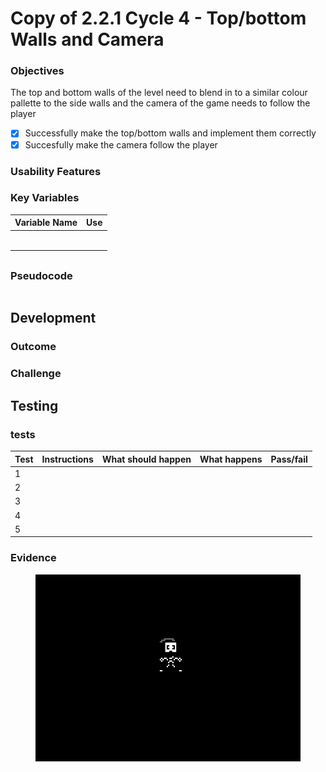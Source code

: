 # Copy of 2.2.1 Cycle 4 - Top/bottom Walls and Camera

### Objectives

The top and bottom walls of the level need to blend in to a  similar colour pallette to the side walls and the camera of the game needs to follow the player&#x20;

* [x] Successfully make the top/bottom walls and implement them correctly
* [x] Succesfully make the camera follow the player&#x20;

### Usability Features



### Key Variables



| Variable Name | Use |
| ------------- | --- |
|               |     |
|               |     |
|               |     |
|               |     |
|               |     |
|               |     |

##

### Pseudocode

```
```

## Development

### Outcome



### Challenge&#x20;



## Testing

### tests

| Test | Instructions  | What should happen  | What happens  | Pass/fail |
| ---- | ------------- | ------------------- | ------------- | --------- |
| 1    |               |                     |               |           |
| 2    |               |                     |               |           |
| 3    |               |                     |               |           |
| 4    |               |                     |               |           |
| 5    |               |                     |               |           |

### Evidence

<figure><img src="../.gitbook/assets/image (3) (4).png" alt=""><figcaption></figcaption></figure>

###
